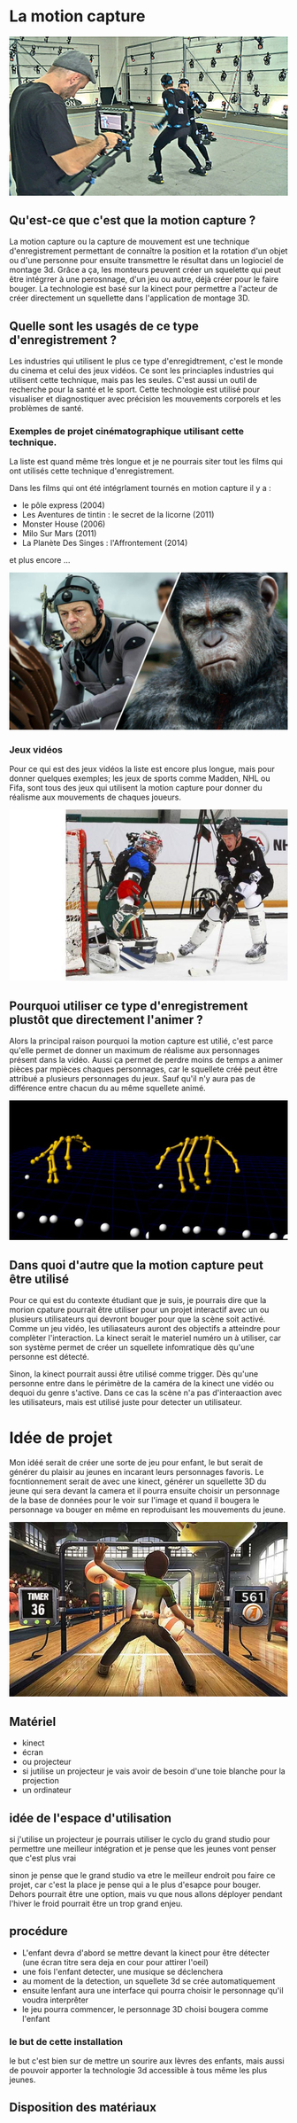# La motion capture
![image motion capture](/image/motion_deux_acteurs.jpg)
## Qu'est-ce que c'est que la motion capture ?
>
La motion capture ou la capture de mouvement est une technique d'enregistrement permettant de connaître la position et la rotation d'un objet ou d'une personne pour ensuite transmettre le résultat dans un logiociel de montage 3d. Grâce a ça, les monteurs peuvent créer un squelette qui peut être intégrrer à une perosnnage, d'un jeu ou autre, déjà créer pour le faire bouger. La technologie est basé sur la kinect pour permettre a l'acteur de créer directement un squellette dans l'application de montage 3D.

   ## Quelle sont les usagés de ce type d'enregistrement ?
   Les industries qui utilisent le plus ce type d'enregidtrement, c'est le monde du cinema et celui des jeux vidéos. Ce sont les princiaples industries qui utilisent cette technique, mais pas les seules. C'est aussi un outil de recherche pour la santé et le sport. Cette technologie est utilisé pour visualiser et diagnostiquer avec précision les mouvements corporels et les problèmes de santé.
>
   ### Exemples de projet cinématographique utilisant cette technique. 
>
La liste est quand même très longue et je ne pourrais siter tout les films qui ont utilisés cette technique d'enregistrement. 
>
Dans les films qui ont été intégrlament tournés en motion capture il y a :
   >
- le pôle express (2004)
- Les Aventures de tintin : le secret de la licorne (2011)
- Monster House (2006)
- Milo Sur Mars (2011)
- La Planète Des Singes : l'Affrontement (2014)
>
et plus encore ...
>
![monkey image](/image/monkey.jpg)
>
### Jeux vidéos
>
Pour ce qui est des jeux vidéos la liste est encore plus longue, mais pour donner quelques exemples; les jeux de sports comme Madden, NHL ou Fifa, sont tous des jeux qui utilisent la motion capture pour donner du réalisme aux mouvements de chaques joueurs.
>
![nhl motion capture](/image/nhl.jpg)
>

## Pourquoi utiliser ce type d'enregistrement plustôt que directement l'animer ?
Alors la principal raison pourquoi la motion capture est utilié, c'est parce qu'elle permet de donner un maximum de réalisme aux personnages présent dans la vidéo. Aussi ça permet de perdre moins de temps a animer pièces par mpièces chaques personnages, car le squellete créé peut être attribué a plusieurs personnages du jeux. Sauf qu'il n'y aura pas de différence entre chacun du au même squellete animé.
>
![squellete](/image/squellette.jpg)
>
## Dans quoi d'autre que la motion capture peut être utilisé
>
Pour ce qui est du contexte étudiant que je suis, je pourrais dire que la morion cpature pourrait être utiliser pour un projet interactif avec un ou plusieurs utilisateurs qui devront bouger pour que la scène soit activé. Comme un jeu vidéo, les utiliasateurs auront des objectifs a atteindre pour complèter l'interaction. La kinect serait le materiel numéro un à utiliser, car son système permet de créer un squellete infomratique dès qu'une personne est détecté.
>
Sinon, la kinect pourrait aussi être utilisé comme trigger. Dès qu'une personne entre dans le périmètre de la caméra de la kinect une vidéo ou dequoi du genre s'active. Dans ce cas la scène n'a pas d'interaaction avec les utilisateurs, mais est utilisé juste pour detecter un utilisateur. 
>

# Idée de projet
Mon idéé serait de créer une sorte de jeu pour enfant, le but serait de générer du plaisir au jeunes en incarant leurs personnages favoris. Le focntionnement serait de avec une kinect, générer un squellette 3D du jeune qui sera devant la camera et il pourra ensuite choisir un personnage de la base de données pour le voir sur l'image et quand il bougera le personnage va bouger en même en reproduisant les mouvements du jeune.

![kinect adventure](image/kinect-adventures.jpg)

## Matériel
- kinect
- écran
- ou projecteur
- si jutilise un projecteur je vais avoir de besoin d'une toie blanche pour la projection
- un ordinateur

## idée de l'espace d'utilisation
  si j'utilise un projecteur je pourrais utiliser le cyclo du grand studio pour permettre une meilleur intégration et je pense que les jeunes vont penser que c'est plus vrai

  sinon je pense que le grand studio va etre le meilleur endroit pou faire ce projet, car c'est la place je pense qui a le plus d'esapce pour bouger. Dehors pourrait être une option, mais vu que nous allons déployer pendant l'hiver le froid pourrait être un trop grand enjeu.

## procédure
- L'enfant devra d'abord se mettre devant la kinect pour être détecter (une écran titre sera deja en cour pour attirer l'oeil)
- une fois l'enfant detecter, une musique se déclenchera
- au moment de la detection, un squellete 3d se crée automatiquement
- ensuite lenfant aura une interface qui pourra choisir le personnage qu'il voudra interprêter
- le jeu pourra commencer, le personnage 3D choisi bougera comme l'enfant

### le but de cette installation
le but c'est bien sur de mettre un sourire aux lèvres des enfants,  mais aussi de pouvoir apporter la technologie 3d accessible à tous même les plus jeunes.

## Disposition des matériaux
